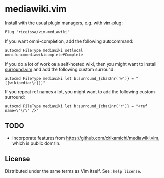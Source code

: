 # mediawiki.vim

Install with the usual plugin managers, e.g. with
[vim-plug](https://github.com/junegunn/vim-plug):

    Plug 'riceissa/vim-mediawiki'

If you want omni-completion, add the following autocommand:

    autocmd FileType mediawiki setlocal omnifunc=mediawikicomplete#Complete

If you do a lot of work on a self-hosted wiki, then you might want to install
[surround.vim](https://github.com/tpope/vim-surround) and add the following
custom surround:

    autocmd FileType mediawiki let b:surround_{char2nr('w')} = "[[wikipedia:\r|]]"

If you repeat ref names a lot, you might want to add the following custom
surround:

    autocmd FileType mediawiki let b:surround_{char2nr('r')} = "<ref name=\"\r\" />"

## TODO

- incorporate features from <https://github.com/chikamichi/mediawiki.vim>, which
  is public domain.

## License

Distributed under the same terms as Vim itself. See `:help license`.
